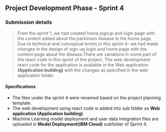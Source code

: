 ## Project Development Phase - Sprint 4

### Submission details

> From the sprint 1, we had created home,signup and login page with the content added about the parkinson disease in the home page. Due to technical and conceptual errors,in this sprint 4- we had made changes in the design of sign-up,login and home page with the content page about the disease.There are variations in some part of the react code in this sprint of the project. The web development react code for the application is available in the Web application **(Application building)** with the changes as specified in the web application folder.

#### Specifications

- The files under the sprint 4 were renamed based on the project planning template.
- The web development using react code is added into sub folder as **Web application (Application building)**
- Machine Learning model deployment and user data integration files are uploaded in **Model Deployment(IBM Cloud)** subfolder of Sprint 4.
